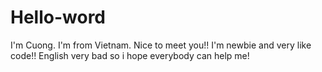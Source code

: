 # Hello-word
I'm Cuong. I'm from Vietnam. Nice to meet you!!
I'm newbie and very like code!! English very bad so i hope everybody can help me!
